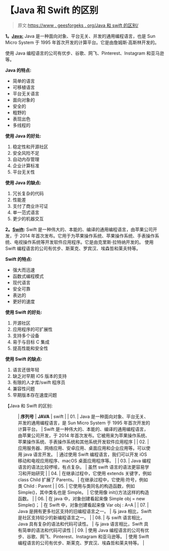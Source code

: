 # 【Java 和 Swift 的区别

> 原文:[https://www . geesforgeks . org/Java 和 swift 的区别/](https://www.geeksforgeeks.org/difference-between-java-and-swift/)

**1。**[**Java:**](https://www.geeksforgeeks.org/java/)
Java 是一种面向对象、平台无关、并发的通用编程语言，也是 Sun Micro System 于 1995 年首次开发的计算平台。它是由詹姆斯·高斯林开发的。

使用 Java 编程语言的公司有优步、谷歌、网飞、Pinterest、Instagram 和亚马逊等。

**Java 的特点:**

*   简单的语言
*   可移植语言
*   平台无关语言
*   面向对象的
*   安全的
*   粗野的
*   表现出色
*   多线程的

**使用 Java 的好处:**

1.  稳定性和开源社区
2.  安全风险不足
3.  自动内存管理
4.  企业计算标准
5.  平台无关性

**使用 Java 的缺点:**

1.  冗长复杂的代码
2.  性能差
3.  支付了商业许可证
4.  单一范式语言
5.  更少的机器交互

**2。**[**Swift**](https://www.geeksforgeeks.org/swift-programming-language/)**:**
Swift 是一种伟大的、本能的、编译的通用编程语言，由苹果公司开发，于 2014 年首次发布。它用于为苹果操作系统、苹果操作系统、手表操作系统、电视操作系统等开发软件应用程序。它是由克里斯·拉特纳开发的。
使用 Swift 编程语言的公司有优步、斯莱克、罗宾汉、埃森哲和莱夫特等。

**Swift 的特点:**

*   强大而迅速
*   函数式编程模式
*   现代语言
*   安全可靠
*   表达的
*   更好的速度

**使用 Swift 的好处:**

1.  开源社区
2.  应用程序的可扩展性
3.  支持多个设备
4.  易于与目标 C 集成
5.  提高性能和安全性

**使用 Swift 的缺点:**

1.  语言还很年轻
2.  缺乏对早期 iOS 版本的支持
3.  有限的人才库/swift 程序员
4.  兼容性问题
5.  早期版本存在速度问题

【Java 和 Swift 的区别:

<figure class="table">

| **序列号** | **JAVA** | swift |
| 01. | Java 是一种面向对象、平台无关、并发的通用编程语言，是 Sun Micro System 于 1995 年首次开发的计算平台。 | Swift 是一种伟大的、本能的、编译的通用编程语言，由苹果公司开发，于 2014 年首次发布。它被用来为苹果操作系统、苹果操作系统、手表操作系统和其他系统开发软件应用程序 |
| 02. | 应用服务器、网络应用、安卓应用、桌面应用和企业应用等。可以使用 java 语言开发。 | 通过使用 Swift 编程语言，我们可以开发 iOS 移动和电视应用程序、macOS 桌面应用程序等。 |
| 03. | Java 编程语言的语法比较啰嗦，有点复杂。 | 虽然 swift 语言的语法更容易学习和开始研究 |
| 04. | 在继承过程中，它使用 extends 关键字，例如 class Child 扩展了 Parents。 | 在继承过程中，它使用:符号，例如类 Child : Parent |
| 05. | 它使用与类同名的构造函数，例如 Simple()，其中类名也是 Simple。 | 它使用像 init()方法这样的构造函数。 |
| 06. | 在 java 中，对象创建看起来像 Simple obj = new Simple()； | 在 Swift 中，对象创建看起来像 Var obj : A=A |
| 07. | Java 是拥有更多社区支持的旧编程语言之一。 | 与 java 相比，Swift 是社区支持较少的新编程语言之一。 |
| 08. | 与 swift 语言相比，Java 具有复杂的语法和代码可读性。 | 与 java 语言相比，Swift 具有简单的语法和代码可读性 |
| 09. | 使用 Java 编程语言的公司有优步、谷歌、网飞、Pinterest、Instagram 和亚马逊等。 | 使用 Swift 编程语言的公司有优步、斯莱克、罗宾汉、埃森哲和莱夫特等。 |

</figure>